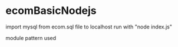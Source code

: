 # ecomBasicNodejs

import mysql from ecom.sql file to localhost
run with "node index.js"


module pattern used
